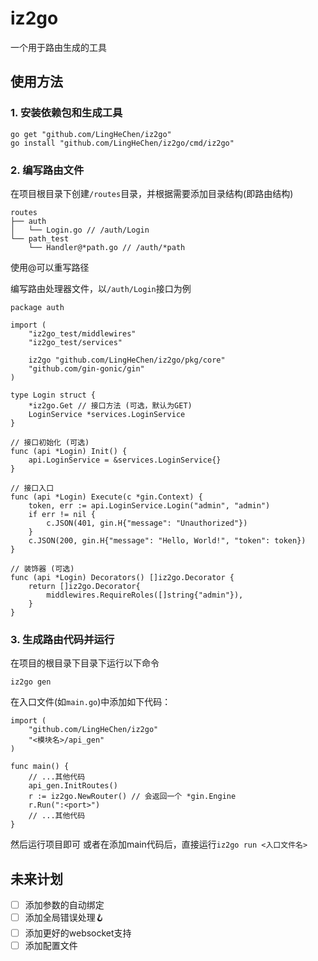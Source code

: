 # iz2go

一个用于路由生成的工具

## 使用方法

### 1. 安装依赖包和生成工具

```shell
go get "github.com/LingHeChen/iz2go"
go install "github.com/LingHeChen/iz2go/cmd/iz2go"
```

### 2. 编写路由文件

在项目根目录下创建`/routes`目录，并根据需要添加目录结构(即路由结构)

```plainText
routes
├── auth
│   └── Login.go // /auth/Login
└── path_test
    └── Handler@*path.go // /auth/*path
```

使用@可以重写路径

编写路由处理器文件，以`/auth/Login`接口为例

```golang
package auth

import (
	"iz2go_test/middlewires"
	"iz2go_test/services"

	iz2go "github.com/LingHeChen/iz2go/pkg/core"
	"github.com/gin-gonic/gin"
)

type Login struct {
	*iz2go.Get // 接口方法 (可选，默认为GET)
	LoginService *services.LoginService
}

// 接口初始化 (可选)
func (api *Login) Init() {
	api.LoginService = &services.LoginService{}
}

// 接口入口
func (api *Login) Execute(c *gin.Context) {
	token, err := api.LoginService.Login("admin", "admin")
	if err != nil {
		c.JSON(401, gin.H{"message": "Unauthorized"})
	}
	c.JSON(200, gin.H{"message": "Hello, World!", "token": token})
}

// 装饰器 (可选)
func (api *Login) Decorators() []iz2go.Decorator {
	return []iz2go.Decorator{
		middlewires.RequireRoles([]string{"admin"}),
	}
}
```

### 3. 生成路由代码并运行

在项目的根目录下目录下运行以下命令

```shell
iz2go gen
```

在入口文件(如`main.go`)中添加如下代码：

```golang
import (
    "github.com/LingHeChen/iz2go"
    "<模块名>/api_gen"
)

func main() {
    // ...其他代码
    api_gen.InitRoutes()
    r := iz2go.NewRouter() // 会返回一个 *gin.Engine
    r.Run(":<port>")
    // ...其他代码
}
```

然后运行项目即可
或者在添加main代码后，直接运行`iz2go run <入口文件名>`

## 未来计划

* [ ]  添加参数的自动绑定
* [ ]  添加全局错误处理🪝
* [ ]  添加更好的websocket支持
* [ ]  添加配置文件
